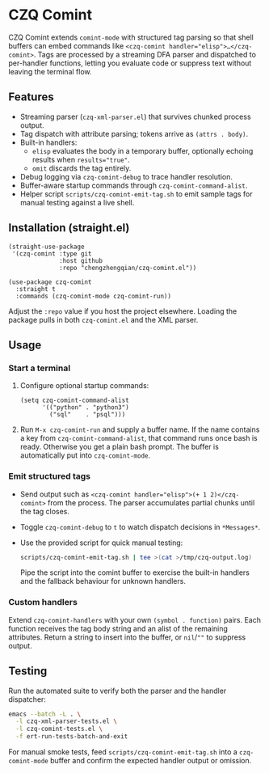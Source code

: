 # CZQ Comint

CZQ Comint extends `comint-mode` with structured tag parsing so that shell
buffers can embed commands like `<czq-comint handler="elisp">…</czq-comint>`.
Tags are processed by a streaming DFA parser and dispatched to per-handler
functions, letting you evaluate code or suppress text without leaving the
terminal flow.

## Features
- Streaming parser (`czq-xml-parser.el`) that survives chunked process output.
- Tag dispatch with attribute parsing; tokens arrive as `(attrs . body)`.
- Built-in handlers:
  - `elisp` evaluates the body in a temporary buffer, optionally echoing
    results when `results="true"`.
  - `omit` discards the tag entirely.
- Debug logging via `czq-comint-debug` to trace handler resolution.
- Buffer-aware startup commands through `czq-comint-command-alist`.
- Helper script `scripts/czq-comint-emit-tag.sh` to emit sample tags for manual
  testing against a live shell.

## Installation (straight.el)

```elisp
(straight-use-package
 '(czq-comint :type git
              :host github
              :repo "chengzhengqian/czq-comint.el"))

(use-package czq-comint
  :straight t
  :commands (czq-comint-mode czq-comint-run))
```

Adjust the `:repo` value if you host the project elsewhere. Loading the package
pulls in both `czq-comint.el` and the XML parser.

## Usage

### Start a terminal

1. Configure optional startup commands:

   ```elisp
   (setq czq-comint-command-alist
         '(("python" . "python3")
           ("sql"    . "psql")))
   ```

2. Run `M-x czq-comint-run` and supply a buffer name. If the name contains a
   key from `czq-comint-command-alist`, that command runs once bash is ready.
   Otherwise you get a plain bash prompt. The buffer is automatically put into
   `czq-comint-mode`.

### Emit structured tags

- Send output such as `<czq-comint handler="elisp">(+ 1 2)</czq-comint>` from
  the process. The parser accumulates partial chunks until the tag closes.
- Toggle `czq-comint-debug` to `t` to watch dispatch decisions in `*Messages*`.
- Use the provided script for quick manual testing:

  ```sh
  scripts/czq-comint-emit-tag.sh | tee >(cat >/tmp/czq-output.log)
  ```

  Pipe the script into the comint buffer to exercise the built-in handlers and
  the fallback behaviour for unknown handlers.

### Custom handlers

Extend `czq-comint-handlers` with your own `(symbol . function)` pairs. Each
function receives the tag body string and an alist of the remaining attributes.
Return a string to insert into the buffer, or `nil`/`""` to suppress output.

## Testing

Run the automated suite to verify both the parser and the handler dispatcher:

```sh
emacs --batch -L . \
  -l czq-xml-parser-tests.el \
  -l czq-comint-tests.el \
  -f ert-run-tests-batch-and-exit
```

For manual smoke tests, feed `scripts/czq-comint-emit-tag.sh` into a
`czq-comint-mode` buffer and confirm the expected handler output or omission.

